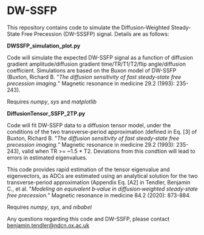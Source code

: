 # DW-SSFP
This repository contains code to simulate the Diffusion-Weighted Steady-State Free Precession (DW-SSSFP) signal. Details are as follows:

**DWSSFP_simulation_plot.py**

Code will simulate the expected DW-SSFP signal as a function of diffusion gradient amplitude/diffusion gradient time/TR/T1/T2/flip angle/diffusion coefficient. Simulations are based on the Buxon model of DW-SSFP (Buxton, Richard B. "*The diffusion sensitivity of fast steady‐state free precession imaging.*" Magnetic resonance in medicine 29.2 (1993): 235-243).

Requires *numpy*, *sys* and *matplotlib*

**DiffusionTensor_SSFP_2TP.py**

Code will fit DW-SSFP data to a diffusion tensor model, under the conditions of the two transverse-period approximation (defined in Eq. [3] of Buxton, Richard B. "*The diffusion sensitivity of fast steady‐state free precession imaging.*" Magnetic resonance in medicine 29.2 (1993): 235-243), valid when TR >= ~1.5 * T2. Deviations from this condtion will lead to errors in estimated eigenvalues. 

This code provides rapid estimation of the tensor eigenvalue and eigenvectors, as ADCs are estimated using an analytical solution for the two transverse-period approximation (Appendix Eq. [A2] in Tendler, Benjamin C., et al. "*Modeling an equivalent b‐value in diffusion‐weighted steady‐state free precession.*" Magnetic resonance in medicine 84.2 (2020): 873-884.

Requires *numpy*, *sys*, and *nibabel*

Any questions regarding this code and DW-SSFP, please contact benjamin.tendler@ndcn.ox.ac.uk

